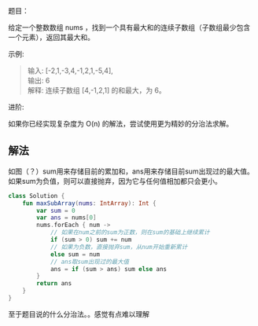 题目：

给定一个整数数组 nums ，找到一个具有最大和的连续子数组（子数组最少包含一个元素），返回其最大和。

示例:

>输入: [-2,1,-3,4,-1,2,1,-5,4],  
输出: 6  
解释: 连续子数组 [4,-1,2,1] 的和最大，为 6。  

进阶:

如果你已经实现复杂度为 O(n) 的解法，尝试使用更为精妙的分治法求解。

## 解法
如图（？）sum用来存储目前的累加和，ans用来存储目前sum出现过的最大值。如果sum为负值，则可以直接抛弃，因为它与任何值相加都只会更小。
```kotlin
class Solution {
    fun maxSubArray(nums: IntArray): Int {
        var sum = 0
        var ans = nums[0]
        nums.forEach { num ->
            // 如果在num之前的sum为正数，则在sum的基础上继续累计
            if (sum > 0) sum += num
            // 如果为负数，直接抛弃sum，从num开始重新累计
            else sum = num
            // ans取sum出现过的最大值
            ans = if (sum > ans) sum else ans
        }
        return ans
    }
}
```

至于题目说的什么分治法。。感觉有点难以理解
